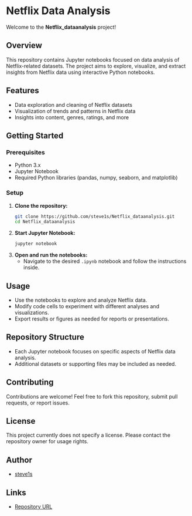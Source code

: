 # Netflix Data Analysis

Welcome to the **Netflix_dataanalysis** project!

## Overview

This repository contains Jupyter notebooks focused on data analysis of Netflix-related datasets. The project aims to explore, visualize, and extract insights from Netflix data using interactive Python notebooks.

## Features

- Data exploration and cleaning of Netflix datasets
- Visualization of trends and patterns in Netflix data
- Insights into content, genres, ratings, and more

## Getting Started

### Prerequisites

- Python 3.x
- Jupyter Notebook
- Required Python libraries (pandas, numpy, seaborn, and matplotlib)

### Setup

1. **Clone the repository:**
   ```bash
   git clone https://github.com/steve1s/Netflix_dataanalysis.git
   cd Netflix_dataanalysis
   ```
2. **Start Jupyter Notebook:**
   ```bash
   jupyter notebook
   ```
3. **Open and run the notebooks:**
   - Navigate to the desired `.ipynb` notebook and follow the instructions inside.

## Usage

- Use the notebooks to explore and analyze Netflix data.
- Modify code cells to experiment with different analyses and visualizations.
- Export results or figures as needed for reports or presentations.

## Repository Structure

- Each Jupyter notebook focuses on specific aspects of Netflix data analysis.
- Additional datasets or supporting files may be included as needed.

## Contributing

Contributions are welcome! Feel free to fork this repository, submit pull requests, or report issues.

## License

This project currently does not specify a license. Please contact the repository owner for usage rights.

## Author

- [steve1s](https://github.com/steve1s)

## Links

- [Repository URL](https://github.com/steve1s/Netflix_dataanalysis)
